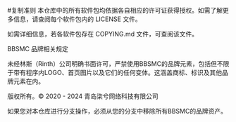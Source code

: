 #复制准则
本仓库中的所有软件包均依据各自相应的许可证获得授权。如需了解更多信息，请查阅每个软件包内的 LICENSE 文件。

如需详细信息，若各软件包存在 COPYING.md 文件，可查阅该文件。

BBSMC 品牌相关规定

未经林斯（Rinth）公司明确书面许可，严禁使用BBSMC的品牌元素，包括但不限于带有程序内LOGO、首页图片以及它们的任何变体。这涵盖商标、标识及其他品牌元素在内。

版权所有。© 2020 - 2024 青岛柒兮网络科技有限公司

如果您对本仓库进行分支操作，必须从您的分支中移除所有BBSMC的品牌资产。
